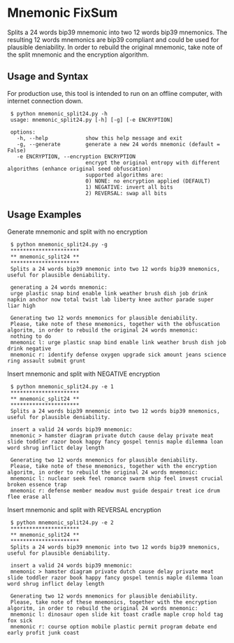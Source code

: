 # Mnemonic FixSum

Splits a 24 words bip39 mnemonic into two 12 words bip39 mnemonics.
The resulting 12 words mnemonics are bip39 compliant and could be used for plausible deniability.
In order to rebuild the original mnemonic, take note of the split mnemonic and the encryption algorithm.

## Usage and Syntax
For production use, this tool is intended to run on an offline computer, with internet connection down.

```
 $ python mnemonic_split24.py -h
 usage: mnemonic_split24.py [-h] [-g] [-e ENCRYPTION]
 
 options:
   -h, --help            show this help message and exit
   -g, --generate        generate a new 24 words mnemonic (default = False)
   -e ENCRYPTION, --encryption ENCRYPTION
                         encrypt the original entropy with different algorithms (enhance original seed obfuscation)
                         supported algorithms are:
                         0) NONE: no encryption applied (DEFAULT)
                         1) NEGATIVE: invert all bits
                         2) REVERSAL: swap all bits
```

## Usage Examples

Generate mnemonic and split with no encryption

```
 $ python mnemonic_split24.py -g
 **********************
 ** mnemonic_split24 **
 **********************
 Splits a 24 words bip39 mnemonic into two 12 words bip39 mnemonics, useful for plausible deniability.
 
 generating a 24 words mnemonic:
 urge plastic snap bind enable link weather brush dish job drink napkin anchor now total twist lab liberty knee author parade super liar high
 
 Generating two 12 words mnemonics for plausible deniability.
 Please, take note of these mnemonics, together with the obfuscation algoritm, in order to rebuild the original 24 words mnemonic:
 nothing to do
 mnemonic l: urge plastic snap bind enable link weather brush dish job drink negative
 mnemonic r: identify defense oxygen upgrade sick amount jeans science ring assault submit grunt
```

Insert mnemonic and split with NEGATIVE encryption

```
 $ python mnemonic_split24.py -e 1
 **********************
 ** mnemonic_split24 **
 **********************
 Splits a 24 words bip39 mnemonic into two 12 words bip39 mnemonics, useful for plausible deniability.
 
 insert a valid 24 words bip39 mnemonic:
 mnemonic > hamster diagram private dutch cause delay private meat slide toddler razor book happy fancy gospel tennis maple dilemma loan word shrug inflict delay length
 
 Generating two 12 words mnemonics for plausible deniability.
 Please, take note of these mnemonics, together with the encryption algoritm, in order to rebuild the original 24 words mnemonic:
 mnemonic l: nuclear seek feel romance swarm ship feel invest crucial broken essence trap
 mnemonic r: defense member meadow must guide despair treat ice drum flee erase all
```

Insert mnemonic and split with REVERSAL encryption

```
 $ python mnemonic_split24.py -e 2
 **********************
 ** mnemonic_split24 **
 **********************
 Splits a 24 words bip39 mnemonic into two 12 words bip39 mnemonics, useful for plausible deniability.
 
 insert a valid 24 words bip39 mnemonic:
 mnemonic > hamster diagram private dutch cause delay private meat slide toddler razor book happy fancy gospel tennis maple dilemma loan word shrug inflict delay length
 
 Generating two 12 words mnemonics for plausible deniability.
 Please, take note of these mnemonics, together with the encryption algoritm, in order to rebuild the original 24 words mnemonic:
 mnemonic l: dinosaur open slide kit toast cradle maple crop hold tag fox sick
 mnemonic r: course option mobile plastic permit program debate end early profit junk coast
```
